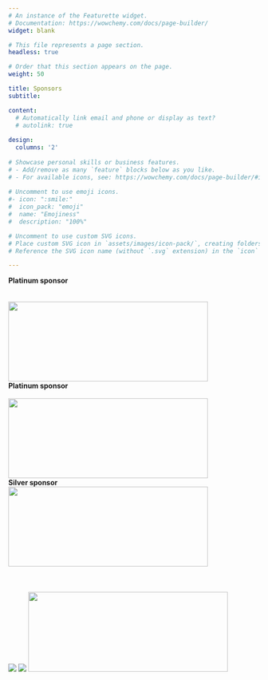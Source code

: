 ```yaml
---
# An instance of the Featurette widget.
# Documentation: https://wowchemy.com/docs/page-builder/
widget: blank

# This file represents a page section.
headless: true

# Order that this section appears on the page.
weight: 50

title: Sponsors
subtitle:

content:
  # Automatically link email and phone or display as text?
  # autolink: true
  
design:
  columns: '2'
  
# Showcase personal skills or business features.
# - Add/remove as many `feature` blocks below as you like.
# - For available icons, see: https://wowchemy.com/docs/page-builder/#icons
  
# Uncomment to use emoji icons.
#- icon: ":smile:"
#  icon_pack: "emoji"
#  name: "Emojiness"
#  description: "100%"  

# Uncomment to use custom SVG icons.
# Place custom SVG icon in `assets/images/icon-pack/`, creating folders if necessary.
# Reference the SVG icon name (without `.svg` extension) in the `icon` field.

---
```

<div class="container">

<div class="row mb-10 mx-auto">
<div class="col-sm-4 mx-auto" style="display:inline-block">
<strong style="text-align:center">Platinum sponsor</strong>
<br/>
<br/>
<br/>
<img src="https://eaamo.org/home/img/sloan.svg" width="400" height="160">
</div>

<div class="col-sm-4 mx-auto" style="display:inline-block">
<strong style="text-align:center">Platinum sponsor</strong>
<br/>
<br/>
<img src="https://eaamo.org/home/img/macarthur.svg" width="400" height="160">
</div>

<div class="col-sm-4 mx-auto" style="display:inline-block">
<strong style="text-align:center">Silver sponsor</strong>
<br/>
<img src="https://eaamo.org/home/img/patterns.svg" width="400" height="160">
</div>
</div>

<div class="row mb-10 mx-auto">
<div class="col-sm-4" style="display:inline-block" width="400" height="160">
<br/>
<br/>
<br/>
<img src="https://eaamo.org/home/img/acm.svg">
</div>

<div class="col-sm-4 mx-auto" style="display:inline-block" width="400" height="160">
<br/>
<img src="https://eaamo.org/home/img/sigaiwide.svg">
</div>

<div class="col-sm-4 mx-auto" style="display:inline-block">
<br/>
<br/>
<br/>
<img src="https://eaamo.org/home/img/sigecom_logo_4rgb.svg" width="400" height="160">
</div>
</div>
</div>
